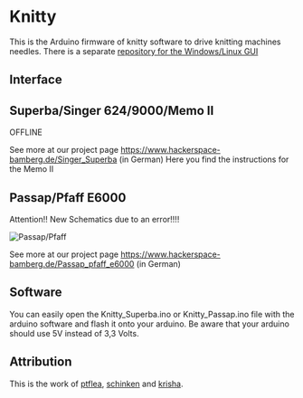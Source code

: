 # Knitty

This is the Arduino firmware of knitty software to drive knitting machines needles. There is a separate [repository for the Windows/Linux GUI](https://github.com/sietchcode/knitty_gui_ubuntu_21_10_update)

## Interface

## Superba/Singer 624/9000/Memo II

OFFLINE

See more at our project page https://www.hackerspace-bamberg.de/Singer_Superba (in German)
Here you find the instructions for the Memo II

## Passap/Pfaff E6000

Attention!! New Schematics due to an error!!!!

![Passap/Pfaff](https://www.hackerspace-bamberg.de/images/thumb/1/19/Passap_Pfaff_Schaltplan.svg/799px-Passap_Pfaff_Schaltplan.svg.png "Passap/Pfaff")

See more at our project page https://www.hackerspace-bamberg.de/Passap_pfaff_e6000 (in German)


## Software

You can easily open the Knitty_Superba.ino or Knitty_Passap.ino file with the arduino software and flash it onto your arduino. Be aware that your arduino should use 5V instead of 3,3 Volts.

## Attribution

This is the work of [ptflea](http://github.com/ptflea), [schinken](http://github.com/schinken) and [krisha](http://github.com/krisha).
